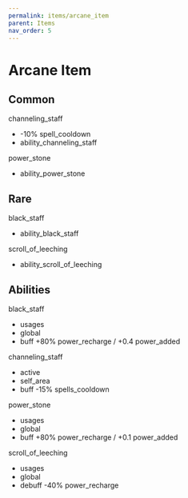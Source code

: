 ```yaml
---
permalink: items/arcane_item
parent: Items
nav_order: 5
---
```


# Arcane Item

## Common

channeling_staff
- -10% spell_cooldown
- ability_channeling_staff

power_stone
- ability_power_stone

## Rare

black_staff
- ability_black_staff

scroll_of_leeching
- ability_scroll_of_leeching

## Abilities

black_staff
- usages
- global
- buff +80% power_recharge / +0.4 power_added

channeling_staff
- active
- self_area
- buff -15% spells_cooldown

power_stone
- usages
- global
- buff +80% power_recharge / +0.1 power_added

scroll_of_leeching
- usages
- global
- debuff -40% power_recharge
